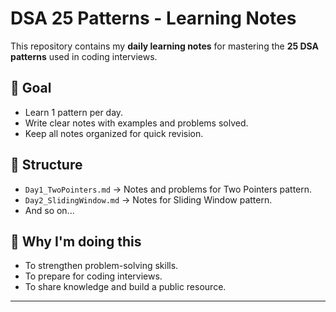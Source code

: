 # DSA 25 Patterns - Learning Notes

This repository contains my **daily learning notes** for mastering the **25 DSA patterns** used in coding interviews.

## 📅 Goal
- Learn 1 pattern per day.
- Write clear notes with examples and problems solved.
- Keep all notes organized for quick revision.

## 📂 Structure
- `Day1_TwoPointers.md` → Notes and problems for Two Pointers pattern.
- `Day2_SlidingWindow.md` → Notes for Sliding Window pattern.
- And so on...

## 🚀 Why I'm doing this
- To strengthen problem-solving skills.
- To prepare for coding interviews.
- To share knowledge and build a public resource.

---
